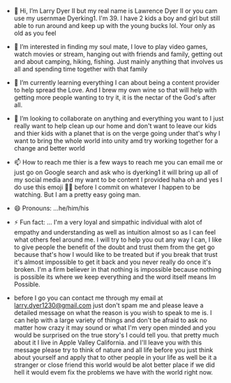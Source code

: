 - 👋 Hi, I’m Larry Dyer II  but my real name is Lawrence Dyer II or you cam use my usernmae Dyerking1. I'm 39. I have 2 kids a boy and girl but still able to run around and keep up with the young bucks lol. Your only as old as you feel
- 👀 I’m interested in finding my soul mate, I love to play video games, watch movies or stream, hanging out with friends and family,  getting out and about camping, hiking, fishing. Just mainly anything that involves us all and spending time together with that family 
- 🌱 I’m currently learning everything I can about being a content provider to help spread the Love. And I brew my own wine so that will help with getting more people wanting to try it, it is the nectar of the God's after all.
  
- 💞️ I’m looking to collaborate on anything and everything you want to I just really want to help clean up our home and don't want to leave our kids and thier kids with a planet that is on the verge going under that's why I want to bring the whole world  into unity amd try working together for a change and better world 
- 📫 How to reach me thier is a few ways to reach me you can email me or just go on Google search and ask who is dyerking1 it will bring up all of my social media and my want to be content I provided haha oh and yes I do use this emoji 😶‍🌫️ before I commit on whatever I happen to be watching. But I am a pretty easy going man. 
- 😄 Pronouns: ...he/him/his 
- ⚡ Fun fact: ... I'm a very loyal and simpathic individual with alot of empathy and understanding as well as intuition almost so as I can feel what others feel around me. I will try to help you out any way I can, I like to give people the benefit of the doubt and trust them from the get go because that's how I would like to be treated but if you break that trust it's almost impossible to get it back and you never really do once it's broken. I'm a firm believer in that nothing is impossible because nothing is possible its where we keep everything and the word itself means Im Possible.
- before I go you can contact me through my email at larry.dyer1230@gmail.com just don't spam me and please leave a detailed message on what the reason is you wish to speak to me is. I can help with a large variety of things and don't be afraid to ask no matter how crazy it may sound or what I'm very open minded and you would be surprised on the true story's I could tell you.
that pretty much about it I live in Apple Valley California. and I'll leave you with this message please try to think of nature and all life before you just think about yourself and apply that to other people in your life as well be it a stranger or close friend this world would be alot better place if we did hell it would evem fix the problems we have with the world right now.
<!--- that's  it  take care have a wonderful day or night alright Later.
Dyerking1/Dyerking1 is a ✨ special ✨ repository because its `README.md` (this file) appears on your GitHub profile.
You can click the Preview link to take a look at your changes.
--->
